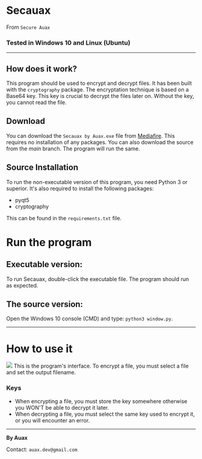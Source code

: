 # Secauax
From `Secure Auax`

### Tested in Windows 10 and Linux (Ubuntu)
---
## How does it work?
This program should be used to encrypt and decrypt files.
It has been built with the `cryptography` package. The encryptation technique is based on a Base64 key. This key is crucial to decrypt the files later on. 
Without the key, you cannot read the file.

## Download
You can download the `Secauax by Auax.exe` file from <a href="https://www.mediafire.com/file/6nyjhzawl091810/SecauaxByAuax.exe/file">Mediafire</a>. This requires no installation of any packages.
You can also download the source from the *main* branch.
The program will run the same.

## Source Installation
To run the non-executable version of this program, you need Python 3 
or superior. It's also required to install the following packages:
* pyqt5
* cryptography

This can be found in the `requirements.txt` file.

# Run the program
## Executable version:
To run Secauax, double-click the executable file. The program should run as expected.

## The source version:
Open the Windows 10 console (CMD) and type: `python3 window.py`.

---
# How to use it
<img src="https://user-images.githubusercontent.com/16353807/123293519-5827d600-d514-11eb-98cb-ab361c3164a7.JPG" />
This is the program's interface. To encrypt a file, you must select a file and set the output filename.

### Keys
* When encrypting a file, you must store the key somewhere otherwise you WON'T be able to decrypt it later.
* When decrypting a file, you must select the same key used to encrypt it, or you will encounter an error. 

---
**By Auax**

Contact: `auax.dev@gmail.com`
